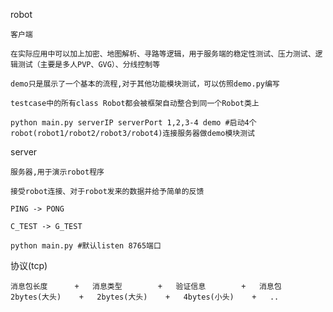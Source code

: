 robot

    客户端
    
    在实际应用中可以加上加密、地图解析、寻路等逻辑，用于服务端的稳定性测试、压力测试、逻辑测试（主要是多人PVP、GVG）、分线控制等

    demo只是展示了一个基本的流程,对于其他功能模块测试，可以仿照demo.py编写

    testcase中的所有class Robot都会被框架自动整合到同一个Robot类上

    python main.py serverIP serverPort 1,2,3-4 demo #启动4个robot(robot1/robot2/robot3/robot4)连接服务器做demo模块测试

server

    服务器,用于演示robot程序
    
    接受robot连接、对于robot发来的数据并给予简单的反馈
    
    PING -> PONG

    C_TEST -> G_TEST

    python main.py #默认listen 8765端口

协议(tcp)

    消息包长度      +   消息类型        +   验证信息        +   消息包
    2bytes(大头)    +   2bytes(大头)    +   4bytes(小头)    +   ..

